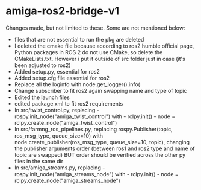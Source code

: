 # amiga-ros2-bridge-v1

Changes made, but not limited to these. Some are not mentioned below: 


* files that are not essential to run the pkg are deleted 
* I deleted the cmake file because according to ros2 humble official page, Python packages in ROS 2 do not use CMake, so delete the CMakeLists.txt. However i put it outside of src folder just in case (it's been adjusted to ros2) 
* Added setup.py, essential for ros2 
* Added setup.cfg file essential for ros2 
* Replace all the loginfo with node.get_logger().info(
* Change subscriber to fit ros2 again swapping name and type of topic 
* Edited the launch files 
* edited package.xml to fit ros2 requirements 
* In src/twist_control.py, replacing 
       - rospy.init_node("amiga_twist_control") with 
       - rclpy.init()
       - node = rclpy.create_node("amiga_twist_control")
* In src/farmng_ros_pipelines.py, replacing rospy.Publisher(topic, ros_msg_type, queue_size=10) with node.create_publisher(ros_msg_type, queue_size=10, topic), changing the publisher arguments order (between ros1 and ros2 type and name of topic are swapped) BUT order should be verified across the other py files in the same dir 
* In src/amiga_streams.py, replacing 
       - rospy.init_node("amiga_streams_node") with 
       - rclpy.init()
       - node = rclpy.create_node("amiga_streams_node")


